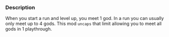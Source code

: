 ﻿### Description
When you start a run and level up, you meet 1 god. In a run you can usually only meet up to 4 gods. This mod `uncaps` that limit allowing you to meet all gods in 1 playthrough.